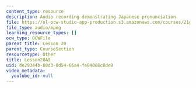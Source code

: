 ```yaml
---
content_type: resource
description: Audio recording demonstrating Japanese pronunciation.
file: https://ol-ocw-studio-app-production.s3.amazonaws.com/courses/21g-504-japanese-iv-spring-2009/de29344b80d30d5466a4fe84068c8de8_Lesson20A9.mp3
file_type: audio/mpeg
learning_resource_types: []
ocw_type: OCWFile
parent_title: Lesson 20
parent_type: CourseSection
resourcetype: Other
title: Lesson20A9
uid: de29344b-80d3-0d54-66a4-fe84068c8de8
video_metadata:
  youtube_id: null
---
```

